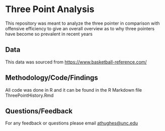 # Three Point Analysis

This repository was meant to analyze the three pointer in comparison with offensive efficiency to give an overall overview as to why three pointers have become so prevalent in recent years

## Data

This data was sourced from https://www.basketball-reference.com/ 

## Methodology/Code/Findings

All code was done in R and it can be found in the R Markdown file ThreePointHistory.Rmd

## Questions/Feedback

For any feedback or questions please email athughes@unc.edu
